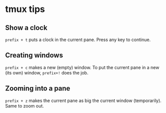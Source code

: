 # tmux tips

## Show a clock

`prefix + t` puts a clock in the current pane. Press any key to continue.

## Creating windows

`prefix + c` makes a new (empty) window. To put the current pane in a new (its
own) window, `prefix+!` does the job.

## Zooming into a pane

`prefix + z` makes the current pane as big the current window (temporarily).
Same to zoom out.
